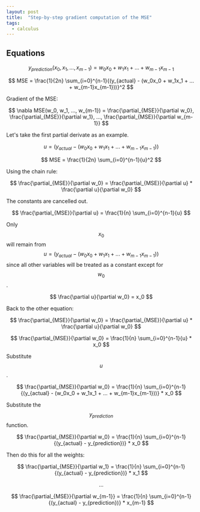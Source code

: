 ```yaml
---
layout: post
title:  "Step-by-step gradient computation of the MSE"
tags:
  - calculus
---
```


## Equations

$$
y_{prediction}(x_0, x_1, ..., x_{m-1}) = w_0x_0 + w_1x_1 + ... + w_{m-1}x_{m-1}
$$

$$
MSE = \frac{1}{2n} \sum_{i=0}^{n-1}{(y_{actual} - (w_0x_0 + w_1x_1 + ... + w_{m-1}x_{m-1}))}^2
$$

Gradient of the MSE:

$$
\nabla MSE(w_0, w_1, ..., w_{m-1}) = \frac{\partial_{MSE}}{\partial w_0}, \frac{\partial_{MSE}}{\partial w_1}, ..., \frac{\partial_{MSE}}{\partial w_{m-1}}
$$

Let's take the first partial derivate as an example.

$$
u = (y_{actual} - (w_0x_0 + w_1x_1 + ... + w_{m-1}x_{m-1}))
$$

$$
MSE = \frac{1}{2n} \sum_{i=0}^{n-1}{u}^2
$$

Using the chain rule:

$$
\frac{\partial_{MSE}}{\partial w_0} = \frac{\partial_{MSE}}{\partial u} * \frac{\partial u}{\partial w_0}
$$

The constants are cancelled out.

$$
\frac{\partial_{MSE}}{\partial u} = \frac{1}{n} \sum_{i=0}^{n-1}{u}
$$

Only $$x_0$$ will remain from $$u = (y_{actual} - (w_0x_0 + w_1x_1 + ... + w_{m-1}x_{m-1}))$$ since all other variables will be treated as a constant except for $$w_0$$.

$$
\frac{\partial u}{\partial w_0} = x_0
$$

Back to the other equation:

$$
\frac{\partial_{MSE}}{\partial w_0} = \frac{\partial_{MSE}}{\partial u} * \frac{\partial u}{\partial w_0}
$$

$$
\frac{\partial_{MSE}}{\partial w_0} = \frac{1}{n} \sum_{i=0}^{n-1}{u} * x_0
$$

Substitute $$u$$.

$$
\frac{\partial_{MSE}}{\partial w_0} = \frac{1}{n} \sum_{i=0}^{n-1}{(y_{actual} - (w_0x_0 + w_1x_1 + ... + w_{m-1}x_{m-1}))} * x_0
$$

Substitute the $$y_{prediction}$$ function.

$$
\frac{\partial_{MSE}}{\partial w_0} = \frac{1}{n} \sum_{i=0}^{n-1}{(y_{actual} - y_{prediction})} * x_0
$$

Then do this for all the weights:

$$
\frac{\partial_{MSE}}{\partial w_1} = \frac{1}{n} \sum_{i=0}^{n-1}{(y_{actual} - y_{prediction})} * x_1
$$

$$
...
$$

$$
\frac{\partial_{MSE}}{\partial w_{m-1}} = \frac{1}{n} \sum_{i=0}^{n-1}{(y_{actual} - y_{prediction})} * x_{m-1}
$$
